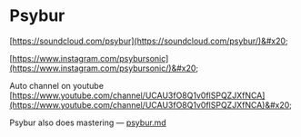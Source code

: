 # Psybur

[https://soundcloud.com/psybur](https://soundcloud.com/psybur/)&#x20;

[https://www.instagram.com/psybursonic](https://www.instagram.com/psybursonic/)&#x20;

Auto channel on youtube [https://www.youtube.com/channel/UCAU3fO8Q1v0flSPQZJXfNCA](https://www.youtube.com/channel/UCAU3fO8Q1v0flSPQZJXfNCA)&#x20;

Psybur also does mastering — [psybur.md](../mastering/psybur.md "mention")&#x20;
